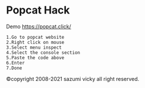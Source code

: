 # Popcat Hack

Demo https://popcat.click/

```shell
1.Go to popcat website
2.Right click on mouse
3.Select menu inspect
4.Select the console section
5.Paste the code above
6.Enter
7.Done
```
©copyright 2008-2021 sazumi vicky all right reserved.
